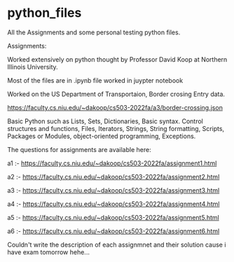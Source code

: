 # python_files

All the Assignments and some personal testing python files.

Assignments:

Worked extensively on python thought by Professor David Koop at Northern Illinois University.

Most of the files are in .ipynb file worked in juypter notebook

Worked on the US Department of Transportaion, Border crosing Entry data.

https://faculty.cs.niu.edu/~dakoop/cs503-2022fa/a3/border-crossing.json

Basic Python such as 
Lists, 
Sets, 
Dictionaries, 
Basic syntax.
Control structures and functions,
Files,
Iterators,
Strings,
String formatting,
Scripts,
Packages or Modules,
object-oriented programming,
Exceptions.





The questions for assignments are available here:


a1 :- https://faculty.cs.niu.edu/~dakoop/cs503-2022fa/assignment1.html

a2 :- https://faculty.cs.niu.edu/~dakoop/cs503-2022fa/assignment2.html

a3 :- https://faculty.cs.niu.edu/~dakoop/cs503-2022fa/assignment3.html

a4 :- https://faculty.cs.niu.edu/~dakoop/cs503-2022fa/assignment4.html

a5 :- https://faculty.cs.niu.edu/~dakoop/cs503-2022fa/assignment5.html

a6 :- https://faculty.cs.niu.edu/~dakoop/cs503-2022fa/assignment6.html


Couldn't write the description of each assignmnet and their solution cause i have exam tomorrow hehe...
